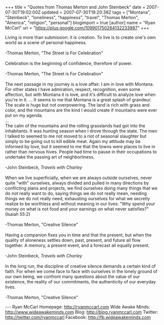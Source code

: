 +++
title = "Quotes from Thomas Merton and John Steinbeck"
date = 2007-07-30T19:02:00Z
updated = 2007-07-30T19:20:38Z
tags = ["Montana", "Steinbeck", "loneliness", "happiness", "travel", "Thomas Merton", "America", "religion", "personal"]
blogimport = true
[author]
	name = "Ryan McCarl"
	uri = "https://plus.google.com/109901750264132233987"
+++

Living is more than submission: it is creation.  To live is to create one's own world as a scene of personal happiness.<br /><br />-Thomas Merton, "The Street is For Celebration"<br /><br />Celebration is the beginning of confidence, therefore of power.<br /><br />-Thomas Merton, "The Street is For Celebration"<br /><br />The next passage in my journey is a love affair.  I am in love with Montana.  For other states I have admiration, respect, recognition, even some affection, but with Montana it is love, and it's difficult to analyze love when you're in it.  ... It seems to me that Montana is a great splash of grandeur.  The scale is huge but not overpowering.  The land is rich with grass and color, and the mountains are the kind I would create if mountains were ever put on my agenda.<br />...<br />The calm of the mountains and the rolling grasslands had got into the inhabitants.  It was hunting season when I drove through the state.  The men I talked to seemed to me not moved to a riot of seasonal slaughter but simply to be going out to kill edible meat.  Again my attitude may be informed by love, but it seemed to me that the towns were places to live in rather than nervous hives.  People had time to pause in their occupations to undertake the passing art of neighborliness.<br /><br />-John Steinbeck, <em>Travels with Charley</em><br /><br />When we live superficially, when we are always outside ourselves, never quite "with" ourselves, always divided and pulled in many directions by conflicting plans and projects, we find ourselves doing many things that we do not really want to do, saying things we do not really mean, needing things we do not really need, exhausting ourselves for what we secretly realize to be worthless and without meaning in our lives: "Why spend your money on what is not food and your earnings on what never satisfies?" (Isaiah 55:2)<br /><br />-Thomas Merton, "Creative Silence"<br /><br />Having a companion fixes you in time and that the present, but when the quality of aloneness settles down, past, present, and future all flow together.  A memory, a present event, and a forecast all equally present.<br /><br />-John Steinbeck, <em>Travels with Charley</em><br /><br />In the long run, the discipline of creative silence demands a certain kind of faith.  For when we come face to face with ourselves in the lonely ground of our own being, we confront many questions about the value of our existence, the reality of our commitments, the authenticity of our everyday lives.<br /><br />-Thomas Merton, "Creative Silence"<div class="blogger-post-footer">---
Ryan McCarl
Homepage: http://ryanmccarl.com
Wide Awake Minds: http://www.wideawakeminds.com
Blog: http://blog.ryanmccarl.com
Twitter: http://twitter.com/ryanmccarl
Facebook: http://fb.wideawakeminds.com</div>
